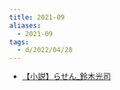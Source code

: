 ```yaml
---
title: 2021-09
aliases:
  - 2021-09
tags:
  - d/2022/04/28
---
```



- [【小説】らせん_鈴木光司](12/【小説】らせん_鈴木光司.md)
